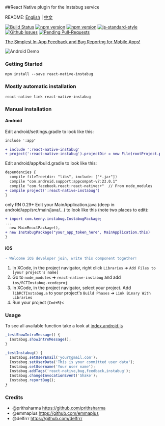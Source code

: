 ##React Native plugin for the Instabug service

README: [English](https://github.com/Kennytian/react-native-instabug/blob/master/README.md) | [中文](https://github.com/Kennytian/react-native-instabug/blob/master/README.md)

[![Build Status](https://travis-ci.org/Kennytian/react-native-instabug.svg?branch=master)](https://travis-ci.org/Kennytian/react-native-instabug)
[![npm version](http://img.shields.io/npm/v/react-native-instabug.svg?style=flat-square)](https://npmjs.org/package/react-native-instabug "View this project on npm")
[![npm version](http://img.shields.io/npm/dm/react-native-instabug.svg?style=flat-square)](https://npmjs.org/package/react-native-instabug "View this project on npm")
[![js-standard-style](https://img.shields.io/badge/code%20style-standard-brightgreen.svg?style=flat)](http://standardjs.com/)
[![Github Issues](http://githubbadges.herokuapp.com/pikesley/githubbadges/issues.svg)](https://github.com/Kennytian/react-native-instabug/issues)
[![Pending Pull-Requests](http://githubbadges.herokuapp.com/pikesley/githubbadges/pulls.svg)](https://github.com/Kennytian/react-native-instabug/pulls)


[The Simplest In-App Feedback and Bug Reportng for Mobile Apps! ](https://instabug.com/developers)

![Android Demo](http://ww4.sinaimg.cn/mw690/77c29b23gw1f8hrrg0ie1j20hu0qk404.jpg)

### Getting Started

`npm install --save react-native-instabug`

### Mostly automatic installation

`react-native link react-native-instabug`

### Manual installation
#### Android
Edit android/settings.gradle to look like this:

```diff
include ':app'

+ include ':react-native-instabug'
+ project(':react-native-instabug').projectDir = new File(rootProject.projectDir, '../node_modules/react-native-instabug/android')
```

Edit android/app/build.gradle to look like this:
```diff
dependencies {
  compile fileTree(dir: "libs", include: ["*.jar"])
  compile "com.android.support:appcompat-v7:23.0.1"
  compile "com.facebook.react:react-native:+"  // From node_modules
+ compile project(':react-native-instabug')
}
```

only RN 0.29+ Edit your MainApplication.java (deep in android/app/src/main/java/...) to look like this (note two places to edit):
```diff
+ import com.kenny.instabug.InstabugPackage;
...
  new MainReactPackage(),
+ new InstabugPackage("your_app_token_here", MainApplication.this)
}
```

#### iOS
```diff
- Welcome iOS developer join, write this component together!
```

1. In XCode, in the project navigator, right click `Libraries` ➜ `Add Files to [your project's name]`
2. Go to `node_modules` ➜ `react-native-instabug` and add `ios/RCTInstabug.xcodeproj`
3. In XCode, in the project navigator, select your project. Add `libRCTInstabug.a` to your project's `Build Phases` ➜ `Link Binary With Libraries`
4. Run your project (`Cmd+R`)<

### Usage

To see all available function take a look at [index.android.js](https://github.com/Kennytian/react-native-instabug/blob/master/example/index.android.js#L41)

```js
_testShowIntroMessage() {
  Instabug.showIntroMessage();
}

_testInstabug() {
  Instabug.setUserEmail('your@gmail.com');
  Instabug.setUserData('This is your committed user data');
  Instabug.setUsername('Your user name');
  Instabug.addTags('react-native,bug,feedback,instabug');
  Instabug.changeInvocationEvent('Shake');
  Instabug.reportBug();
}
```
### Credits
* @prithsharma https://github.com/prithsharma
* @emmaplus https://github.com/emmaplus
* @delfrrr https://github.com/delfrrr
